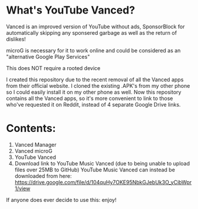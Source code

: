 # What's YouTube Vanced?

Vanced is an improved version of YouTube without ads, SponsorBlock for automatically skipping any sponsered garbage as well as the return of dislikes!

microG is necessary for it to work online and could be considered as an "alternative Google Play Services"

This does NOT require a rooted device

I created this repository due to the recent removal of all the Vanced apps from their official website.
I cloned the existing .APK's from my other phone so I could easily install it on my other phone as well.
Now this repository contains all the Vanced apps, so it's more convenient to link to those who've requested it on Reddit, instead of 4 separate Google Drive links.

# Contents:
1. Vanced Manager
2. Vanced microG
3. YouTube Vanced
4. Download link to YouTube Music Vanced (due to being unable to upload files over 25MB to GitHub)
YouTube Music Vanced can instead be downloaded from here: https://drive.google.com/file/d/104quHy7OKE95NbkGJebUk3O_yCibWpr1/view

If anyone does ever decide to use this: enjoy! 
